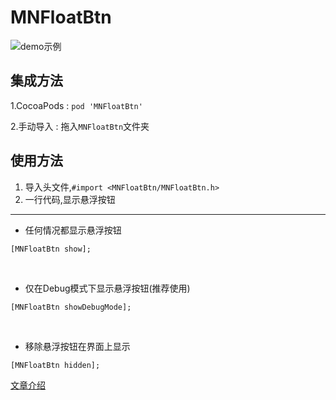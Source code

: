 # MNFloatBtn

![demo示例](https://github.com/miniLV/MNFloatBtn/blob/master/Resources/demo.gif)


## 集成方法

1.CocoaPods : `pod 'MNFloatBtn'`

2.手动导入 : 拖入`MNFloatBtn`文件夹 

## 使用方法
1. 导入头文件,`#import <MNFloatBtn/MNFloatBtn.h>`
2. 一行代码,显示悬浮按钮

---
- 任何情况都显示悬浮按钮
```
[MNFloatBtn show];
```
<br>

- 仅在Debug模式下显示悬浮按钮(推荐使用)
```
[MNFloatBtn showDebugMode];
```
<br>

- 移除悬浮按钮在界面上显示
```
[MNFloatBtn hidden];
```


[文章介绍](https://www.jianshu.com/p/5a0ca7c4fd78)
